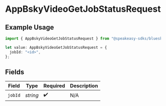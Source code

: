 # AppBskyVideoGetJobStatusRequest

## Example Usage

```typescript
import { AppBskyVideoGetJobStatusRequest } from "@speakeasy-sdks/bluesky/models/operations";

let value: AppBskyVideoGetJobStatusRequest = {
  jobId: "<id>",
};
```

## Fields

| Field              | Type               | Required           | Description        |
| ------------------ | ------------------ | ------------------ | ------------------ |
| `jobId`            | *string*           | :heavy_check_mark: | N/A                |